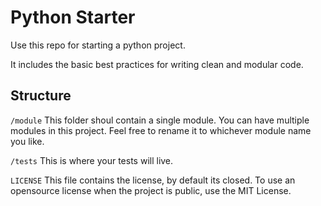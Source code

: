 # Python Starter

Use this repo for starting a python project.

It includes the basic best practices for writing clean and modular code.

## Structure

`/module` This folder shoul contain a single module. You can have multiple modules in this project. Feel free to rename it to whichever module name you like.

`/tests` This is where your tests will live.

`LICENSE` This file contains the license, by default its closed. To use an opensource license when the project is public, use the MIT License.

